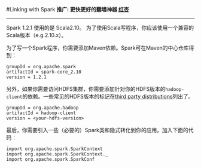 #Linking with Spark
**推广: 更快更好的翻墙神器 [红杏]( http://honx.in/i/VPZdDZnKEyd7byzB)**

---
Spark 1.2.1 使用的是 Scala2.10。 为了使用Scala写程序，你应该使用一个兼容的Scala版本（e.g.2.10.x）。

为了写一个Spark程序，你需要添加Maven依赖。Spark可在Maven的中心仓库得到：

	groupId = org.apache.spark
	artifactId = spark-core_2.10
	version = 1.2.1

另外，如果你需要访问HDFS集群，你需要添加针对你的HDFS版本的`hadoop-client`的依赖。一些常见的HDFS版本的标记在[third party distributions](https://spark.apache.org/docs/latest/hadoop-third-party-distributions.html)列出了。

	groupId = org.apache.hadoop
	artifactId = hadoop-client
	version = <your-hdfs-version>
	
最后，你需要引入一些（必要的）Spark类和隐式转化到你的应用。加入下面的代码：

	import org.apache.spark.SparkContext
	import org.apache.spark.SparkContext._
	import org.apache.spark.SparkConf
	